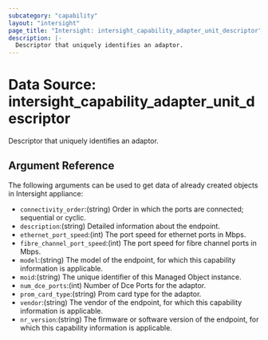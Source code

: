 ```yaml
---
subcategory: "capability"
layout: "intersight"
page_title: "Intersight: intersight_capability_adapter_unit_descriptor"
description: |-
  Descriptor that uniquely identifies an adaptor.
---
```


# Data Source: intersight_capability_adapter_unit_descriptor
Descriptor that uniquely identifies an adaptor.
## Argument Reference
The following arguments can be used to get data of already created objects in Intersight appliance:
* `connectivity_order`:(string) Order in which the ports are connected; sequential or cyclic. 
* `description`:(string) Detailed information about the endpoint. 
* `ethernet_port_speed`:(int) The port speed for ethernet ports in Mbps. 
* `fibre_channel_port_speed`:(int) The port speed for fibre channel ports in Mbps. 
* `model`:(string) The model of the endpoint, for which this capability information is applicable. 
* `moid`:(string) The unique identifier of this Managed Object instance. 
* `num_dce_ports`:(int) Number of Dce Ports for the adaptor. 
* `prom_card_type`:(string) Prom card type for the adaptor. 
* `vendor`:(string) The vendor of the endpoint, for which this capability information is applicable. 
* `nr_version`:(string) The firmware or software version of the endpoint, for which this capability information is applicable. 
